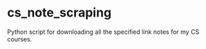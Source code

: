 # cs_note_scraping

Python script for downloading all the specified link notes for my CS courses. 

